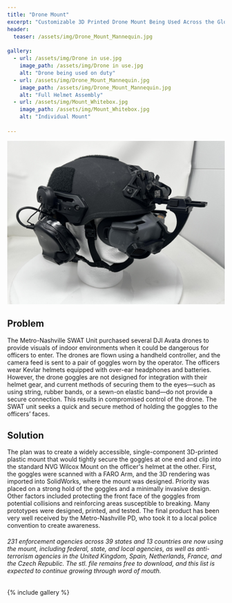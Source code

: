 ```yaml
---
title: "Drone Mount"
excerpt: "Customizable 3D Printed Drone Mount Being Used Across the Globe"
header:
  teaser: /assets/img/Drone_Mount_Mannequin.jpg

gallery:
  - url: /assets/img/Drone in use.jpg
    image_path: /assets/img/Drone in use.jpg
    alt: "Drone being used on duty"
  - url: /assets/img/Drone_Mount_Mannequin.jpg
    image_path: /assets/img/Drone_Mount_Mannequin.jpg
    alt: "Full Helmet Assembly"
  - url: /assets/img/Mount_Whitebox.jpg
    image_path: /assets/img/Mount_Whitebox.jpg
    alt: "Individual Mount"
  
---
```



<img src="/assets/img/Drone_Mount_Mannequin.jpg" alt="Philip Butcher" style="width:900px;"/>

## Problem
The Metro-Nashville SWAT Unit purchased several DJI Avata drones to provide visuals of indoor environments when it could be dangerous for officers to enter. The drones are flown using a handheld controller, and the camera feed is sent to a pair of goggles worn by the operator. The officers wear Kevlar helmets equipped with over-ear headphones and batteries. However, the drone goggles are not designed for integration with their helmet gear, and current methods of securing them to the eyes—such as using string, rubber bands, or a sewn-on elastic band—do not provide a secure connection. This results in compromised control of the drone. The SWAT unit seeks a quick and secure method of holding the goggles to the officers’ faces.


## Solution


The plan was to create a widely accessible, single-component 3D-printed plastic mount that would tightly secure the goggles at one end and clip into the standard NVG Wilcox Mount on the officer's helmet at the other. First, the goggles were scanned with a FARO Arm, and the 3D rendering was imported into SolidWorks, where the mount was designed. Priority was placed on a strong hold of the goggles and a minimally invasive design. Other factors included protecting the front face of the goggles from potential collisions and reinforcing areas susceptible to breaking. Many prototypes were designed, printed, and tested. The final product has been very well received by the Metro-Nashville PD, who took it to a local police convention to create awareness. 

###### 231 enforcement agencies across 39 states and 13 countries are now using the mount, including federal, state, and local agencies, as well as anti-terrorism agencies in the United Kingdom, Spain, Netherlands, France, and the Czech Republic. The stl. file remains free to download, and this list is expected to continue growing through word of mouth.


{% include gallery %}
